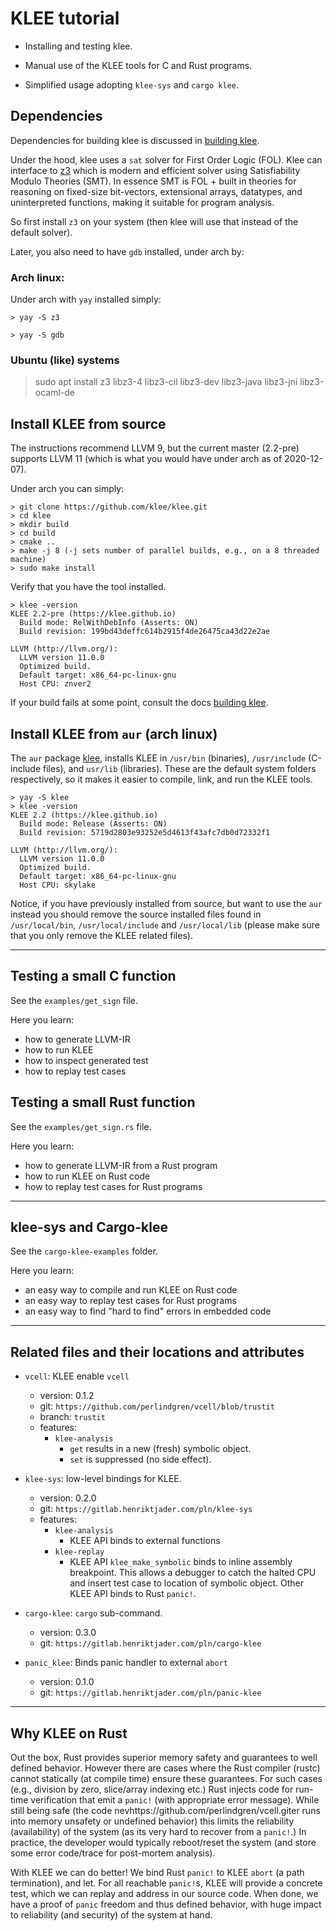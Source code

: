 # KLEE tutorial

- Installing and testing klee.

- Manual use of the KLEE tools for C and Rust programs.

- Simplified usage adopting `klee-sys` and `cargo klee`.

## Dependencies

Dependencies for building klee is discussed in [building klee](https://klee.github.io/build-llvm9/).

Under the hood, klee uses a `sat` solver for First Order Logic (FOL). Klee can interface to [z3](https://en.wikipedia.org/wiki/Z3_Theorem_Prover) which is modern and efficient solver using Satisfiability Modulo Theories (SMT). In essence SMT is FOL + built in theories for reasoning on fixed-size bit-vectors, extensional arrays, datatypes, and uninterpreted functions, making it suitable for program analysis.

So first install `z3` on your system (then klee will use that instead of the default solver).

Later, you also need to have `gdb` installed, under arch by:

### Arch linux:

Under arch with `yay` installed simply:

```shell
> yay -S z3
```

```shell
> yay -S gdb
```

### Ubuntu (like) systems

> sudo apt install z3 libz3-4 libz3-cil libz3-dev libz3-java libz3-jni libz3-ocaml-de

## Install KLEE from source

The instructions recommend LLVM 9, but the current master (2.2-pre) supports LLVM 11 (which is what you would have under arch as of 2020-12-07).

Under arch you can simply:

```shell
> git clone https://github.com/klee/klee.git
> cd klee
> mkdir build
> cd build
> cmake ..
> make -j 8 (-j sets number of parallel builds, e.g., on a 8 threaded machine)
> sudo make install
```

Verify that you have the tool installed.

```shell
> klee -version
KLEE 2.2-pre (https://klee.github.io)
  Build mode: RelWithDebInfo (Asserts: ON)
  Build revision: 199bd43deffc614b2915f4de26475ca43d22e2ae

LLVM (http://llvm.org/):
  LLVM version 11.0.0
  Optimized build.
  Default target: x86_64-pc-linux-gnu
  Host CPU: znver2
```

If your build fails at some point, consult the docs [building klee](https://klee.github.io/build-llvm9/).

## Install KLEE from `aur` (arch linux)

The `aur` package [klee](https://aur.archlinux.org/packages/klee/), installs KLEE in `/usr/bin` (binaries), `/usr/include` (C-include files), and `usr/lib` (libraries). These are the default system folders respectively, so it makes it easier to compile, link, and run the KLEE tools.

```shell
> yay -S klee
> klee -version
KLEE 2.2 (https://klee.github.io)
  Build mode: Release (Asserts: ON)
  Build revision: 5719d2803e93252e5d4613f43afc7db0d72332f1

LLVM (http://llvm.org/):
  LLVM version 11.0.0
  Optimized build.
  Default target: x86_64-pc-linux-gnu
  Host CPU: skylake
```

Notice, if you have previously installed from source, but want to use the `aur` instead you should remove the source installed files found in `/usr/local/bin`, `/usr/local/include` and `/usr/local/lib` (please make sure that you only remove the KLEE related files).

---

## Testing a small C function

See the `examples/get_sign` file.

Here you learn:

- how to generate LLVM-IR
- how to run KLEE
- how to inspect generated test
- how to replay test cases

## Testing a small Rust function

See the `examples/get_sign.rs` file.

Here you learn:

- how to generate LLVM-IR from a Rust program
- how to run KLEE on Rust code
- how to replay test cases for Rust programs

---

## klee-sys and Cargo-klee

See the `cargo-klee-examples` folder.

Here you learn:

- an easy way to compile and run KLEE on Rust code
- an easy way to replay test cases for Rust programs
- an easy way to find "hard to find" errors in embedded code

---

## Related files and their locations and attributes

- `vcell`: KLEE enable `vcell`
  - version: 0.1.2
  - git: `https://github.com/perlindgren/vcell/blob/trustit`
  - branch: `trustit`
  - features: 
    - `klee-analysis`
      - `get` results in a new (fresh) symbolic object. 
      - `set` is suppressed (no side effect).

- `klee-sys`: low-level bindings for KLEE.
  - version: 0.2.0
  - git: `https://gitlab.henriktjader.com/pln/klee-sys`
  - features:
    - `klee-analysis`
      - KLEE API binds to external functions
    - `klee-replay`
      - KLEE API `klee_make_symbolic` binds to inline assembly breakpoint. This allows a debugger to catch the halted CPU and insert test case to location of symbolic object. Other KLEE API binds to Rust `panic!`.

- `cargo-klee`: `cargo` sub-command.
  - version: 0.3.0
  - git: `https://gitlab.henriktjader.com/pln/cargo-klee`

- `panic_klee`: Binds panic handler to external `abort`
  - version: 0.1.0
  - git: `https://gitlab.henriktjader.com/pln/panic-klee`

---

## Why KLEE on Rust

Out the box, Rust provides superior memory safety and guarantees to well defined behavior. However there are cases where the Rust compiler (rustc) cannot statically (at compile time) ensure these guarantees. For such cases (e.g., division by zero, slice/array indexing etc.) Rust injects code for run-time verification that emit a `panic!` (with appropriate error message). While still being safe (the code nevhttps://github.com/perlindgren/vcell.giter runs into memory unsafety or undefined behavior) this limits the reliability (availability) of the system (as its very hard to recover from a `panic!`.) In practice, the developer would typically reboot/reset the system (and store some error code/trace for post-mortem analysis).

With KLEE we can do better! We bind Rust `panic!` to KLEE `abort` (a path termination), and let. For all reachable `panic!`s, KLEE will provide a concrete test, which we can replay and address in our source code. When done, we have a proof of `panic` freedom and thus defined behavior, with huge impact to reliability (and security) of the system at hand.
